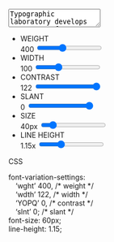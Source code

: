 <div id="text_input">
  <svg class="align" id="align_left" xmlns="http://www.w3.org/2000/svg" viewBox="0 0 18.18 16"><defs><style>.cls-1{stroke-miterlimit:10;stroke-width:2px;}</style></defs><g id="Layer_2" data-name="Layer 2"><g id="Layer_1-2" data-name="Layer 1"><line class="cls-1" x1="0.11" y1="1" x2="18.18" y2="1"/><line class="cls-1" y1="5.67" x2="13.69" y2="5.67"/><line class="cls-1" y1="10.33" x2="18.06" y2="10.33"/><line class="cls-1" y1="15" x2="13.69" y2="15"/></g></g></svg>  
  <svg class="align" id="align_center" xmlns="http://www.w3.org/2000/svg" viewBox="0 0 18.06 16"><defs><style>.cls-1{stroke-miterlimit:10;stroke-width:2px;}</style></defs><g id="Layer_2" data-name="Layer 2"><g id="Layer_1-2" data-name="Layer 1"><line class="cls-1" y1="1" x2="18.06" y2="1"/><line class="cls-1" x1="2.19" y1="5.67" x2="15.88" y2="5.67"/><line class="cls-1" y1="10.33" x2="18.06" y2="10.33"/><line class="cls-1" x1="2.19" y1="15" x2="15.88" y2="15"/></g></g></svg>
  <svg class="align" id="align_right" xmlns="http://www.w3.org/2000/svg" viewBox="0 0 18.06 16"><defs><style>.cls-1{stroke-miterlimit:10;stroke-width:2px;}</style></defs><g id="Layer_2" data-name="Layer 2"><g id="Layer_1-2" data-name="Layer 1"><line class="cls-1" y1="1" x2="18.06" y2="1"/><line class="cls-1" x1="4.38" y1="5.67" x2="18.06" y2="5.67"/><line class="cls-1" y1="10.33" x2="18.06" y2="10.33"/><line class="cls-1" x1="4.38" y1="15" x2="18.06" y2="15"/></g></g></svg>
  <textarea spellcheck="false">Typographic laboratory develops mutant typeface resistant to antitypotics!</textarea>
</div>

<div id="sliders">
  <ul class="SG_smallcaps">
    <li>WEIGHT</li> <span class="slider_weight_val">400</span>
      <input id="slider_weight" type="range" min="100" max="900" value="400" step="1">
    <li>WIDTH</li> <span class="slider_width_val">100</span>
      <input id="slider_width" type="range" min="50" max="200" value="100" step="1">
    <li>CONTRAST</li> <span class="slider_contrast_val">122</span>
      <input id="slider_contrast" type="range" min="18" max="122" value="122" step="1">
    <li>SLANT</li> <span class="slider_slant_val">0</span>
      <input id="slider_slant" type="range" min="-10" max="0" value="0" step="1">
    <li>SIZE</li> <span class="slider_size_val">40px</span>
      <input id="slider_size" type="range" min="12" max="200" value="40" step="1">
    <li>LINE HEIGHT</li> <span class="slider_lineheight_val">1.15x</span>
      <input id="slider_lineheight" type="range" min="0.75" max="2" value="1.15" step="0.05">
  </ul>
</div>

<div id="css">
  <p class="SG_smallcaps">CSS</p>
  <div class="css_code">
    <p>
    font-variation-settings:<br>
    &emsp;‘wght’ <span class="slider_weight_val">400</span>, <span class="css_comment">/* weight */</span><br>
    &emsp;‘wdth’ <span class="slider_width_val">122</span>, <span class="css_comment">/* width */</span><br>
    &emsp;‘YOPQ’ <span class="slider_contrast_val">0</span>, <span class="css_comment">/* contrast */</span><br>
    &emsp;‘slnt’ <span class="slider_slant_val">0</span>; <span class="css_comment">/* slant */</span><br>
    font-size: <span class="slider_size_val">60px</span>;<br>
    line-height: <span class="slider_lineheight_val">1.15</span>;
    </p>
  </div>
</div>
